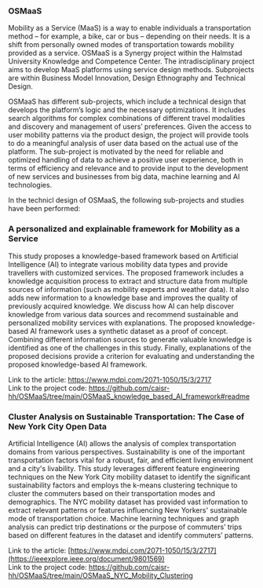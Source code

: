 ### OSMaaS

Mobility as a Service (MaaS) is a way to enable individuals a transportation method – for example, a bike, car or bus – depending on their needs. It is a shift from personally owned modes of transportation towards mobility provided as a service. OSMaaS is a Synergy project within the Halmstad University Knowledge and Competence Center. The intradisciplinary project aims to develop MaaS platforms using service design methods. Subprojects are within Business Model Innovation, Design Ethnography and Technical Design. 

OSMaaS has different sub-projects, which include a technical design that develops the platform’s logic and the necessary optimizations. It includes search algorithms for complex combinations of different travel modalities and discovery and management of users’ preferences. Given the access to user mobility patterns via the product design, the project will provide tools to do a meaningful analysis of user data based on the actual use of the platform. The sub-project is motivated by the need for reliable and optimized handling of data to achieve a positive user experience, both in terms of efficiency and relevance and to provide input to the development of new services and businesses from big data, machine learning and AI technologies.

In the technicl design of OSMaaS, the following sub-projects and studies have been performed:


### A personalized and explainable framework for Mobility as a Service 

This study proposes a knowledge-based framework based on Artificial Intelligence (AI) to integrate various mobility data types and provide travellers with customized services. The proposed framework includes a knowledge acquisition process to extract and structure data from multiple sources of information (such as mobility experts and weather data). It also adds new information to a knowledge base and improves the quality of previously acquired knowledge. We discuss how AI can help discover knowledge from various data sources and recommend sustainable and personalized mobility services with explanations. The proposed knowledge-based AI framework uses a synthetic dataset as a proof of concept. Combining different information sources to generate valuable knowledge is identified as one of the challenges in this study. Finally, explanations of the proposed decisions provide a criterion for evaluating and understanding the proposed knowledge-based AI framework. 

Link to the article: https://www.mdpi.com/2071-1050/15/3/2717
</br>Link to the project code: https://github.com/caisr-hh/OSMaaS/tree/main/OSMaaS_knowledge_based_AI_framework#readme


### Cluster Analysis on Sustainable Transportation: The Case of New York City Open Data

Artificial Intelligence (AI) allows the analysis of complex transportation domains from various perspectives. Sustainability is one of the important transportation factors vital for a robust, fair, and efficient living environment and a city's livability. This study leverages different feature engineering techniques on the New York City mobility dataset to identify the significant sustainability factors and employs the k-means clustering technique to cluster the commuters based on their transportation modes and demographics. The NYC mobility dataset has provided vast information to extract relevant patterns or features influencing New Yorkers' sustainable mode of transportation choice. Machine learning techniques and graph analysis can predict trip destinations or the purpose of commuters’ trips based on different features in the dataset and identify commuters’ patterns.

Link to the article: [https://www.mdpi.com/2071-1050/15/3/2717](https://ieeexplore.ieee.org/document/9801569)
</br>Link to the project code: https://github.com/caisr-hh/OSMaaS/tree/main/OSMaaS_NYC_Mobility_Clustering 
